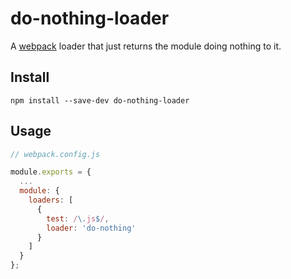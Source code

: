 # do-nothing-loader

A [webpack](http://webpack.github.io/) loader that just returns the module doing nothing to it.

## Install

`npm install --save-dev do-nothing-loader`

## Usage

```javascript
// webpack.config.js

module.exports = {
  ...
  module: {
    loaders: [
      {
        test: /\.js$/,
        loader: 'do-nothing'
      }
    ]
  }
};
```
